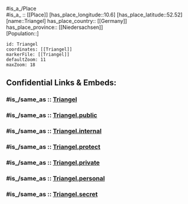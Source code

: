 ﻿---
confidential: public
isDeleted: false
location:
- 52.52
- 10.6
mapmarker: city
mapzoom:
- 7
- 12
SpocWebEntityId: 34974
tags:
- geo/City
type: City
---

#is_a_/Place  
#is_a_ :: [[Place]] 
[has_place_longitude::10.6] 
[has_place_latitude::52.52] 
[name::Triangel] 
has_place_country:: [[Germany]]  
has_place_province:: [[Niedersachsen]]  
[Population::] 



```leaflet
id: Triangel
coordinates: [[Triangel]] 
markerFile: [[Triangel]] 
defaultZoom: 11 
maxZoom: 18
```


## Confidential Links & Embeds: 

### #is_/same_as :: [Triangel](/_Standards/Earth/Continent/Europe/Europe~Central/Germany/Germany~West/Niedersachsen/counties~Niedersachsen/Gifhorn/cities~Gifhorn/Sassenburg/boroughs~Sassenburg/Triangel.md) 

### #is_/same_as :: [Triangel.public](/_public/Earth/Continent/Europe/Europe~Central/Germany/Germany~West/Niedersachsen/counties~Niedersachsen/Gifhorn/cities~Gifhorn/Sassenburg/boroughs~Sassenburg/Triangel.public.md) 

### #is_/same_as :: [Triangel.internal](/_internal/Earth/Continent/Europe/Europe~Central/Germany/Germany~West/Niedersachsen/counties~Niedersachsen/Gifhorn/cities~Gifhorn/Sassenburg/boroughs~Sassenburg/Triangel.internal.md) 

### #is_/same_as :: [Triangel.protect](/_protect/Earth/Continent/Europe/Europe~Central/Germany/Germany~West/Niedersachsen/counties~Niedersachsen/Gifhorn/cities~Gifhorn/Sassenburg/boroughs~Sassenburg/Triangel.protect.md) 

### #is_/same_as :: [Triangel.private](/_private/Earth/Continent/Europe/Europe~Central/Germany/Germany~West/Niedersachsen/counties~Niedersachsen/Gifhorn/cities~Gifhorn/Sassenburg/boroughs~Sassenburg/Triangel.private.md) 

### #is_/same_as :: [Triangel.personal](/_personal/Earth/Continent/Europe/Europe~Central/Germany/Germany~West/Niedersachsen/counties~Niedersachsen/Gifhorn/cities~Gifhorn/Sassenburg/boroughs~Sassenburg/Triangel.personal.md) 

### #is_/same_as :: [Triangel.secret](/_secret/Earth/Continent/Europe/Europe~Central/Germany/Germany~West/Niedersachsen/counties~Niedersachsen/Gifhorn/cities~Gifhorn/Sassenburg/boroughs~Sassenburg/Triangel.secret.md)

